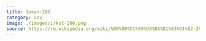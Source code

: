 ```yaml
---
title: Іркут-200
category: uav
image: ./images/irkut-200.png
source: https://ru.wikipedia.org/wiki/%D0%98%D1%80%D0%BA%D1%83%D1%82-200
---
```

